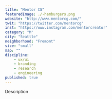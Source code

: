 ```yaml
---
title: "Mentor CG"
featuredImage: ./-hamburgers.png
website: "http://www.mentorcg.com/"
twit: "https://twitter.com/mentorcg"
inst: "https://www.instagram.com/mentorcreator"
category: "M"
city: "Seattle"
neighborhood: "Fremont"
size: "small"
map: ""
discipline:
    - ux/ui
    - branding
    - research
    - engineering
published: true
---
```


Description

